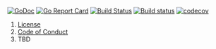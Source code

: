 [![GoDoc](https://godoc.org/github.com/sevenate/letitgo?status.svg)](https://godoc.org/github.com/sevenate/letitgo) [![Go Report Card](https://goreportcard.com/badge/github.com/sevenate/letitgo)](https://goreportcard.com/report/github.com/sevenate/letitgo) [![Build Status](https://travis-ci.org/sevenate/letitgo.svg?branch=master)](https://travis-ci.org/sevenate/letitgo) [![Build status](https://ci.appveyor.com/api/projects/status/xupwep6vdtjborv3?svg=true)](https://ci.appveyor.com/project/sevenate/letitgo) [![codecov](https://codecov.io/gh/sevenate/letitgo/branch/master/graph/badge.svg)](https://codecov.io/gh/sevenate/letitgo)

1. [License](LICENSE)
2. [Code of Conduct](CODE_OF_CONDUCT.md)
3. TBD

